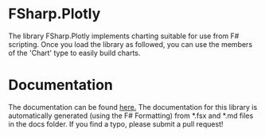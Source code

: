 FSharp.Plotly
=============

The library FSharp.Plotly implements charting suitable for use from F# scripting. Once you load the library as followed, you can use the members of the 'Chart' type to easily build charts.

Documentation
=============

The documentation can be found [here.](http://muehlhaus.github.io/FSharp.Plotly/)
The documentation for this library is automatically generated (using the F# Formatting) from *.fsx and *.md files in the docs folder. If you find a typo, please submit a pull request!


